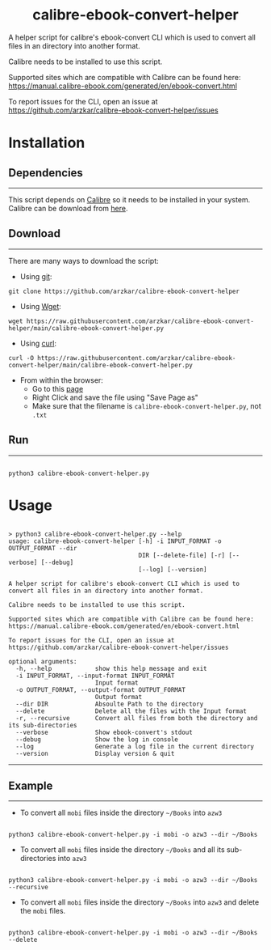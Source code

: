 <h1 align="center">calibre-ebook-convert-helper</h1>

A helper script for calibre's ebook-convert CLI which is used to convert all files in an directory into another format.<br>

Calibre needs to be installed to use this script.<br>

Supported sites which are compatible with Calibre can be found here: https://manual.calibre-ebook.com/generated/en/ebook-convert.html<br>

To report issues for the CLI, open an issue at https://github.com/arzkar/calibre-ebook-convert-helper/issues

# Installation

## Dependencies

---

This script depends on [Calibre](https://github.com/kovidgoyal/calibre) so it needs to be installed in your system. Calibre can be download from [here](https://calibre-ebook.com/download).

## Download

---

There are many ways to download the script:

- Using [git](https://git-scm.com/downloads):

```
git clone https://github.com/arzkar/calibre-ebook-convert-helper
```

- Using [Wget](https://www.gnu.org/software/wget/):

```
wget https://raw.githubusercontent.com/arzkar/calibre-ebook-convert-helper/main/calibre-ebook-convert-helper.py
```

- Using [curl](https://curl.se/):

```
curl -O https://raw.githubusercontent.com/arzkar/calibre-ebook-convert-helper/main/calibre-ebook-convert-helper.py
```

- From within the browser:
  - Go to this [page](https://raw.githubusercontent.com/arzkar/calibre-ebook-convert-helper/main/calibre-ebook-convert-helper.py)
  - Right Click and save the file using "Save Page as"
  - Make sure that the filename is `calibre-ebook-convert-helper.py`, not `.txt`

## Run

---

```

python3 calibre-ebook-convert-helper.py

```

# Usage

```

> python3 calibre-ebook-convert-helper.py --help
usage: calibre-ebook-convert-helper [-h] -i INPUT_FORMAT -o OUTPUT_FORMAT --dir
                                    DIR [--delete-file] [-r] [--verbose] [--debug]
                                    [--log] [--version]

A helper script for calibre's ebook-convert CLI which is used to convert all files in an directory into another format.

Calibre needs to be installed to use this script.

Supported sites which are compatible with Calibre can be found here: https://manual.calibre-ebook.com/generated/en/ebook-convert.html

To report issues for the CLI, open an issue at https://github.com/arzkar/calibre-ebook-convert-helper/issues

optional arguments:
  -h, --help            show this help message and exit
  -i INPUT_FORMAT, --input-format INPUT_FORMAT
                        Input format
  -o OUTPUT_FORMAT, --output-format OUTPUT_FORMAT
                        Output format
  --dir DIR             Absoulte Path to the directory
  --delete              Delete all the files with the Input format
  -r, --recursive       Convert all files from both the directory and its sub-directories
  --verbose             Show ebook-convert's stdout
  --debug               Show the log in console
  --log                 Generate a log file in the current directory
  --version             Display version & quit
```

---

## Example

---

- To convert all `mobi` files inside the directory `~/Books` into `azw3`

```

python3 calibre-ebook-convert-helper.py -i mobi -o azw3 --dir ~/Books

```

- To convert all `mobi` files inside the directory `~/Books` and all its sub-directories into `azw3`

```

python3 calibre-ebook-convert-helper.py -i mobi -o azw3 --dir ~/Books --recursive

```

- To convert all `mobi` files inside the directory `~/Books` into `azw3` and delete the `mobi` files.

```

python3 calibre-ebook-convert-helper.py -i mobi -o azw3 --dir ~/Books --delete

```
